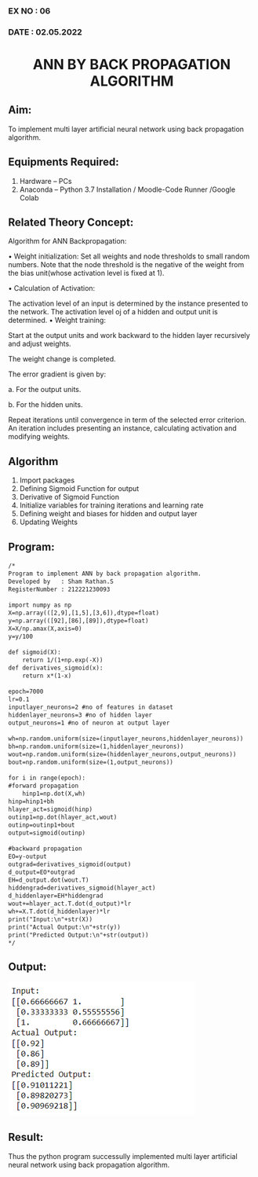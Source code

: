 ### EX NO : 06 
### DATE  : 02.05.2022
# <p align="center"> ANN BY BACK PROPAGATION ALGORITHM </p>
## Aim:
   To implement multi layer artificial neural network using back propagation algorithm.
## Equipments Required:
1. Hardware – PCs
2. Anaconda – Python 3.7 Installation / Moodle-Code Runner /Google Colab

## Related Theory Concept:
Algorithm for ANN Backpropagation:

• Weight initialization: Set all weights and node thresholds to small random numbers. Note that the node threshold is the negative of the weight from the bias unit(whose activation level is fixed at 1).

• Calculation of Activation:

The activation level of an input is determined by the instance presented to the network. The activation level oj of a hidden and output unit is determined. • Weight training:

Start at the output units and work backward to the hidden layer recursively and adjust weights.

The weight change is completed.

The error gradient is given by:

a. For the output units.

b. For the hidden units.

Repeat iterations until convergence in term of the selected error criterion. An iteration includes presenting an instance, calculating activation and modifying weights.

## Algorithm
1. Import packages
2. Defining Sigmoid Function for output
3. Derivative of Sigmoid Function
4. Initialize variables for training iterations and learning rate
5. Defining weight and biases for hidden and output layer
6. Updating Weights

## Program:
```
/*
Program to implement ANN by back propagation algorithm.
Developed by   : Sham Rathan.S
RegisterNumber : 212221230093  

import numpy as np
X=np.array(([2,9],[1,5],[3,6]),dtype=float)
y=np.array(([92],[86],[89]),dtype=float)
X=X/np.amax(X,axis=0)
y=y/100

def sigmoid(X):
    return 1/(1+np.exp(-X))
def derivatives_sigmoid(x):
    return x*(1-x)

epoch=7000
lr=0.1
inputlayer_neurons=2 #no of features in dataset
hiddenlayer_neurons=3 #no of hidden layer
output_neurons=1 #no of neuron at output layer

wh=np.random.uniform(size=(inputlayer_neurons,hiddenlayer_neurons))
bh=np.random.uniform(size=(1,hiddenlayer_neurons))
wout=np.random.uniform(size=(hiddenlayer_neurons,output_neurons))
bout=np.random.uniform(size=(1,output_neurons))

for i in range(epoch):
#forward propagation
    hinp1=np.dot(X,wh)
hinp=hinp1+bh
hlayer_act=sigmoid(hinp)
outinp1=np.dot(hlayer_act,wout)
outinp=outinp1+bout
output=sigmoid(outinp)

#backward propagation
EO=y-output
outgrad=derivatives_sigmoid(output)
d_output=EO*outgrad
EH=d_output.dot(wout.T)
hiddengrad=derivatives_sigmoid(hlayer_act)
d_hiddenlayer=EH*hiddengrad
wout+=hlayer_act.T.dot(d_output)*lr
wh+=X.T.dot(d_hiddenlayer)*lr
print("Input:\n"+str(X))
print("Actual Output:\n"+str(y))
print("Predicted Output:\n"+str(output))
*/
```

## Output:
![ANN by back propagation algorithm](./pic.png)

## Result:
Thus the python program successully implemented multi layer artificial neural network using back propagation algorithm.
